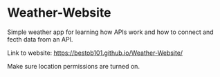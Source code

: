 # Weather-Website

Simple weather app for learning how APIs work and how to connect and fecth data from an API.

Link to website: https://bestob101.github.io/Weather-Website/

Make sure location permissions are turned on.
